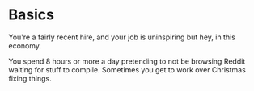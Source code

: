 # Basics

You're a fairly recent hire, and your job is uninspiring but hey, in this
economy.

You spend 8 hours or more a day pretending to not be browsing Reddit waiting for
stuff to compile. Sometimes you get to work over Christmas fixing things.
